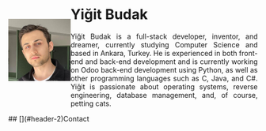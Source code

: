 <div style="display: flex; flex-direction: row; align-items: center;">
  <div style="flex: 1;">
    <img src="post_resources/about/photo.jpg" alt="Yiğit Budak" style="max-width: 100%;">
  </div>
  <div style="flex: 3;">
    <h1>Yiğit Budak</h1>
    <p style="text-align:justify;">Yiğit Budak is a full-stack developer, inventor, and dreamer, currently studying Computer Science and based in Ankara, Turkey. He is experienced in both front-end and back-end development and is currently working on Odoo back-end development using Python, as well as other programming languages such as C, Java, and C#. Yiğit is passionate about operating systems, reverse engineering, database management, and, of course, petting cats.</p>
  </div>
</div>
## [](#header-2)Contact
